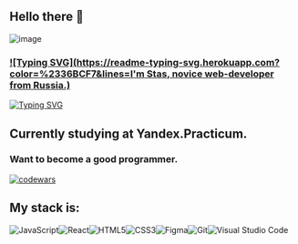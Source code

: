 ## Hello there 👋
![image](https://user-images.githubusercontent.com/92789723/178458544-5acc2aa8-4a6a-43d4-a989-4f6fe6ca4790.png)

### [![Typing SVG](https://readme-typing-svg.herokuapp.com?color=%2336BCF7&lines=I'm Stas, novice web-developer from Russia.)](https://git.io/typing-svg)
[![Typing SVG](https://readme-typing-svg.herokuapp.com?color=%2336BCF7&lines=Computer+science+student)](https://git.io/typing-svg)
## Currently studying at Yandex.Practicum.
### Want to become a good programmer.
[![codewars](https://www.codewars.com/users/username/badges/large)](https://www.codewars.com/users/Rubyroido)  

## My stack is:
![JavaScript](https://img.shields.io/badge/javascript-%23323330.svg?style=for-the-badge&logo=javascript&logoColor=%23F7DF1E)![React](https://img.shields.io/badge/react-%2320232a.svg?style=for-the-badge&logo=react&logoColor=%2361DAFB)![HTML5](https://img.shields.io/badge/html5-%23E34F26.svg?style=for-the-badge&logo=html5&logoColor=white)![CSS3](https://img.shields.io/badge/css3-%231572B6.svg?style=for-the-badge&logo=css3&logoColor=white)![Figma](https://img.shields.io/badge/figma-%23F24E1E.svg?style=for-the-badge&logo=figma&logoColor=white)![Git](https://img.shields.io/badge/git-%23F05033.svg?style=for-the-badge&logo=git&logoColor=white)![Visual Studio Code](https://img.shields.io/badge/Visual%20Studio%20Code-0078d7.svg?style=for-the-badge&logo=visual-studio-code&logoColor=white)

<!--
**Rubyroido/Rubyroido** is a ✨ _special_ ✨ repository because its `README.md` (this file) appears on your GitHub profile.

Here are some ideas to get you started:

- 🔭 I’m currently working on ...
- 🌱 I’m currently learning ...
- 👯 I’m looking to collaborate on ...
- 🤔 I’m looking for help with ...
- 💬 Ask me about ...
- 📫 How to reach me: ...
- 😄 Pronouns: ...
- ⚡ Fun fact: ...
-->
